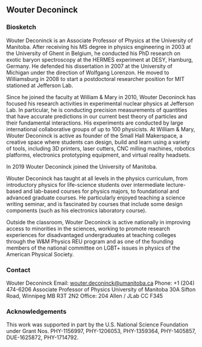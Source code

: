 ## Wouter Deconinck

### Biosketch

Wouter Deconinck is an Associate Professor of Physics at the University of Manitoba. After receiving his MS degree in physics engineering in 2003 at the University of Ghent in Belgium, he conducted his PhD research on exotic baryon spectroscopy at the HERMES experiment at DESY, Hamburg, Germany. He defended his dissertation in 2007 at the University of Michigan under the direction of Wolfgang Lorenzon. He moved to Williamsburg in 2008 to start a postdoctoral researcher position for MIT stationed at Jefferson Lab.

Since he joined the faculty at William & Mary in 2010, Wouter Deconinck has focused his research activities in experimental nuclear physics at Jefferson Lab. In particular, he is conducting precision measurements of quantities that have accurate predictions in our current best theory of particles and their fundamental interactions. His experiments are conducted by large international collaborative groups of up to 100 physicists. At William & Mary, Wouter Deconinck is active as founder of the Small Hall Makerspace, a creative space where students can design, build and learn using a variety of tools, including 3D printers, laser cutters, CNC milling machines, robotics platforms, electronics prototyping equipment, and virtual reality headsets.

In 2019 Wouter Deconinck joined the University of Manitoba.

Wouter Deconinck has taught at all levels in the physics curriculum, from introductory physics for life-science students over intermediate lecture-based and lab-based courses for physics majors, to foundational and advanced graduate courses. He particularly enjoyed teaching a science writing seminar, and is fascinated by courses that include some design components (such as his electronics laboratory course).

Outside the classroom, Wouter Deconinck is active nationally in improving access to minorities in the sciences, working to promote research experiences for disadvantaged undergraduates at teaching colleges through the W&M Physics REU program and as one of the founding members of the national committee on LGBT+ issues in physics of the American Physical Society.

### Contact

Wouter Deconinck
Email: wouter.deconinck@umanitoba.ca
Phone: +1 (204) 474-6206
Associate Professor of Physics
University of Manitoba
30A Sifton Road, Winnipeg MB R3T 2N2
Office: 204 Allen / JLab CC F345

### Acknowledgements

This work was supported in part by the U.S. National Science Foundation under Grant Nos. PHY-1156997, PHY-1206053, PHY-1359364, PHY-1405857, DUE-1625872, PHY-1714792.

